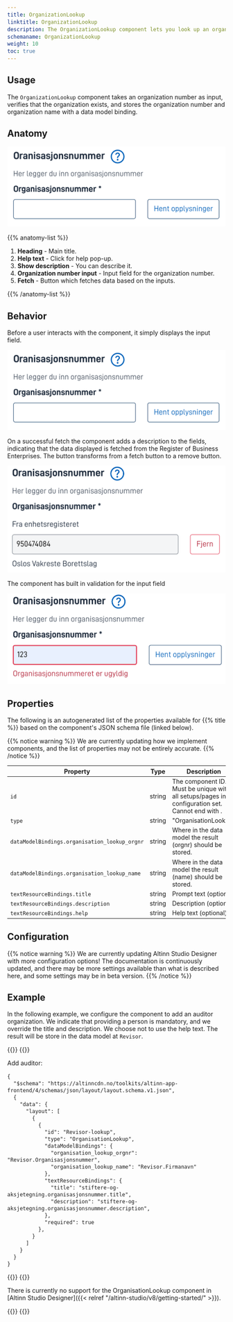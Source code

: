 ```yaml
---
title: OrganizationLookup
linktitle: OrganizationLookup
description: The OrganizationLookup component lets you look up an organization within The Central Coordinating Register for Legal Entities by its organization number.
schemaname: OrganizationLookup
weight: 10
toc: true
---
```


## Usage

The `OrganizationLookup` component takes an organization number as input, verifies that the organization exists, and stores the 
organization number and organization name with a data model binding.

## Anatomy

![Organization lookup component](image.png)

{{% anatomy-list %}}

1. **Heading** - Main title.
2. **Help text** - Click for help pop-up.
3. **Show description** - You can describe it.
4. **Organization number input** - Input field for the organization number.
5. **Fetch** - Button which fetches data based on the inputs.

{{% /anatomy-list %}}

## Behavior

Before a user interacts with the component, it simply displays the input field.

![Input field for organization number and a fetch button](image.png)

On a successful fetch the component adds a description to the fields, indicating that the data displayed is fetched from 
the Register of Business Enterprises. The button transforms from a fetch button to a remove button.

![Locked input field, button changed from "fetch" to "remove"](image-1.png)

The component has built in validation for the input field

![Validation of the input field](image-2.png)

## Properties

The following is an autogenerated list of the properties available for {{% title %}} based on the component's JSON schema file (linked below).

{{% notice warning %}}
We are currently updating how we implement components, and the list of properties may not be entirely accurate.
{{% /notice %}}

| **Property**                                   | **Type** | **Description**                                                                                                    |
| ---------------------------------------------- | -------- | ------------------------------------------------------------------------------------------------------------------ |
| `id`                                           | string   | The component ID. Must be unique within all setups/pages in a configuration set. Cannot end with <hyphen><number>. |
| `type`                                         | string   | "OrganisationLookup"                                                                                                     |
| `dataModelBindings.organisation_lookup_orgnr`  | string   | Where in the data model the result (orgnr) should be stored.                                                         |
| `dataModelBindings.organisation_lookup_name`   | string   | Where in the data model the result (name) should be stored.                                                        |
| `textResourceBindings.title`                   | string   | Prompt text (optional)                                                                                             |
| `textResourceBindings.description`             | string   | Description (optional)                                                                                             |
| `textResourceBindings.help`                    | string   | Help text (optional)    

## Configuration

{{% notice warning %}}
We are currently updating Altinn Studio Designer with more configuration options!
The documentation is continuously updated, and there may be more settings available than what is described here, and some settings may be in beta version.
{{% /notice %}}

## Example

In the following example, we configure the component to add an auditor organization.
We indicate that providing a person is mandatory, and we override the title and description.
We choose not to use the help text.
The result will be store in the data model at `Revisor`.

{{<content-version-selector classes="border-box">}}
{{<content-version-container version-label="Code">}}

Add auditor:

```json{hl_lines="6-"}
{
  "$schema": "https://altinncdn.no/toolkits/altinn-app-frontend/4/schemas/json/layout/layout.schema.v1.json",
  {
    "data": {
      "layout": [
        {
          {
            "id": "Revisor-lookup",
            "type": "OrganisationLookup",
            "dataModelBindings": {
              "organisation_lookup_orgnr": "Revisor.Organisasjonsnummer",
              "organisation_lookup_name": "Revisor.Firmanavn"
            },
            "textResourceBindings": {
              "title": "stiftere-og-aksjetegning.organisasjonsnummer.title",
              "description": "stiftere-og-aksjetegning.organisasjonsnummer.description",
            },
            "required": true
          },
        }
      ]
    }
  }
}
```

{{</content-version-container>}}
{{<content-version-container version-label="Altinn Studio Designer">}}

There is currently no support for the OrganisationLookup component in [Altinn Studio Designer]({{< relref "/altinn-studio/v8/getting-started/" >}}).

{{</content-version-container>}}
{{</content-version-selector>}}
